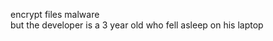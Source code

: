 encrypt files malware                  
but the developer is a 3 year old who fell asleep on his laptop

